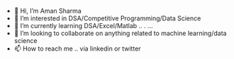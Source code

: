 - 👋 Hi, I’m Aman Sharma
- 👀 I’m interested in DSA/Competitive Programming/Data Science
- 🌱 I’m currently learning DSA/Excel/Matlab .. . ...
- 💞️ I’m looking to collaborate on anything related to machine learning/data science
- 📫 How to reach me .. via linkedin or twitter

<!---
RunBarry-Run/RunBarry-Run is a ✨ special ✨ repository because its `README.md` (this file) appears on your GitHub profile.
You can click the Preview link to take a look at your changes.
--->
